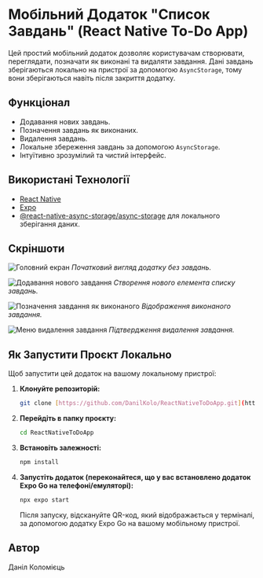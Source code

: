 # Мобільний Додаток "Список Завдань" (React Native To-Do App)

Цей простий мобільний додаток дозволяє користувачам створювати, переглядати, позначати як виконані та видаляти завдання. Дані завдань зберігаються локально на пристрої за допомогою `AsyncStorage`, тому вони зберігаються навіть після закриття додатку.

## Функціонал

* Додавання нових завдань.
* Позначення завдань як виконаних.
* Видалення завдань.
* Локальне збереження завдань за допомогою `AsyncStorage`.
* Інтуїтивно зрозумілий та чистий інтерфейс.

## Використані Технології

* [React Native](https://reactnative.dev/)
* [Expo](https://expo.dev/)
* [@react-native-async-storage/async-storage](https://react-native-async-storage.github.io/async-storage/docs/usage) для локального зберігання даних.

## Скріншоти

![Головний екран](https://github.com/user-attachments/assets/2b17acf8-10a0-4348-b226-0c90fc8bbdb1)
*Початковий вигляд додатку без завдань.*

![Додавання нового завдання](https://github.com/user-attachments/assets/6b505f1a-9c0c-482a-b1b1-357f72987f25)
*Створення нового елемента списку завдань.*

![Позначення завдання як виконаного](https://github.com/user-attachments/assets/4d064234-2c6c-4586-b0ce-af19b51f8bad)
*Відображення виконаного завдання.*

![Меню видалення завдання](https://github.com/user-attachments/assets/7aa103a0-1a84-4728-8244-e1cff30fade5)
*Підтвердження видалення завдання.*


## Як Запустити Проєкт Локально

Щоб запустити цей додаток на вашому локальному пристрої:

1.  **Клонуйте репозиторій:**
    ```bash
    git clone [https://github.com/DanilKolo/ReactNativeToDoApp.git](https://github.com/DanilKolo/ReactNativeToDoApp.git)
    ```
2.  **Перейдіть в папку проєкту:**
    ```bash
    cd ReactNativeToDoApp
    ```
3.  **Встановіть залежності:**
    ```bash
    npm install
    ```
4.  **Запустіть додаток (переконайтеся, що у вас встановлено додаток Expo Go на телефоні/емуляторі):**
    ```bash
    npx expo start
    ```
    Після запуску, відскануйте QR-код, який відображається у терміналі, за допомогою додатку Expo Go на вашому мобільному пристрої.

## Автор

Даніл Коломієць
